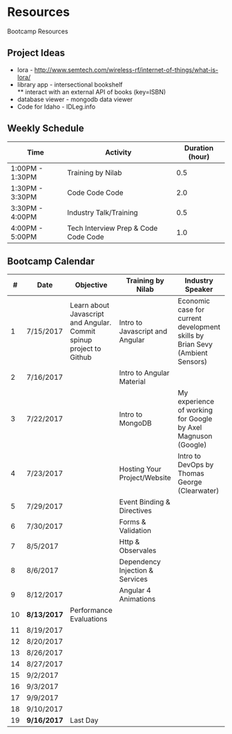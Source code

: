 # Resources
Bootcamp Resources

## Project Ideas
* lora - http://www.semtech.com/wireless-rf/internet-of-things/what-is-lora/ 
* library app - intersectional bookshelf   
** interact with an external API of books (key=ISBN)
* database viewer - mongodb data viewer
* Code for Idaho - IDLeg.info

## Weekly Schedule 
**Time**| **Activity** | **Duration (hour)**
-----|-----| -----
1:00PM - 1:30PM|Training by Nilab | 0.5
1:30PM - 3:30PM|Code Code Code | 2.0
3:30PM - 4:00PM|Industry Talk/Training | 0.5
4:00PM - 5:00PM|Tech Interview Prep & Code Code Code | 1.0


## Bootcamp Calendar
**#**|**Date**| **Objective** | **Training by Nilab** | **Industry Speaker** | **Interview Prep**
-----|-----|-----|-----|-----|-----
1 | 7/15/2017|Learn about Javascript and Angular. Commit spinup project to Github|Intro to Javascript and Angular |Economic case for current development skills by Brian Sevy (Ambient Sensors)|Resume workshop
2 | 7/16/2017| |Intro to Angular Material | | 
3 | 7/22/2017| |Intro to MongoDB |My experience of working for Google by Axel Magnuson (Google)| 
4 | 7/23/2017| |Hosting Your Project/Website | Intro to DevOps by Thomas George (Clearwater) | 
5 | 7/29/2017| |Event Binding & Directives | | 
6 | 7/30/2017| |Forms & Validation | | 
7 | 8/5/2017| |Http & Observales | | 
8 | 8/6/2017| |Dependency Injection & Services | | 
9 | 8/12/2017| |Angular 4 Animations | | 
10 | **8/13/2017**|Performance Evaluations | | | 
11| 8/19/2017| | | |   
12 | 8/20/2017| | | |   
13 | 8/26/2017| | | |   
14 | 8/27/2017| | | |   
15 | 9/2/2017| | | |   
16 | 9/3/2017| | | |   
17 | 9/9/2017| | | |   
18 | 9/10/2017| | | |   
19 | **9/16/2017**|Last Day | | |   



